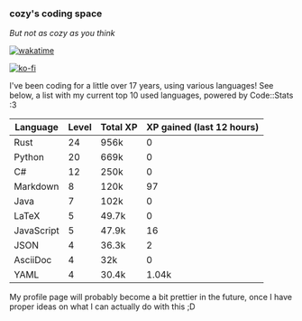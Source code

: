 ### cozy's coding space
*But not as cozy as you think*

[![wakatime](https://wakatime.com/badge/user/c0ba07bb-3421-41be-bd1a-d611e670f250.svg)](https://wakatime.com/@c0ba07bb-3421-41be-bd1a-d611e670f250)

[![ko-fi](https://ko-fi.com/img/githubbutton_sm.svg)](https://ko-fi.com/J3J75ITL4)

I've been coding for a little over 17 years, using various languages! See below, a list with my current top 10 used languages, powered by Code::Stats :3
    
| Language | Level | Total XP | XP gained (last 12 hours) |
| --- | --- | --- | --- |
| Rust | 24 | 956k | 0 |
| Python | 20 | 669k | 0 |
| C# | 12 | 250k | 0 |
| Markdown | 8 | 120k | 97 |
| Java | 7 | 102k | 0 |
| LaTeX | 5 | 49.7k | 0 |
| JavaScript | 5 | 47.9k | 16 |
| JSON | 4 | 36.3k | 2 |
| AsciiDoc | 4 | 32k | 0 |
| YAML | 4 | 30.4k | 1.04k |
    
My profile page will probably become a bit prettier in the future, once I have proper ideas on what I can actually do with this ;D